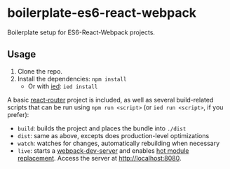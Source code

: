 # boilerplate-es6-react-webpack
Boilerplate setup for ES6-React-Webpack projects.

## Usage
1. Clone the repo.
2. Install the dependencies: `npm install`
    - Or with [ied](https://github.com/alexanderGugel/ied): `ied install`

A basic [react-router](https://github.com/reactjs/react-router) project is
included, as well as several build-related scripts that can be run using
`npm run <script>` (or `ied run <script>`, if you prefer):

- `build`: builds the project and places the bundle into `./dist`
- `dist`: same as above, excepts does production-level optimizations
- `watch`: watches for changes, automatically rebuilding when necessary
- `live`: starts a [webpack-dev-server](https://github.com/webpack/docs/wiki/webpack-dev-server)
    and enables [hot module replacement](https://github.com/webpack/docs/wiki/hot-module-replacement-with-webpack).
    Access the server at [http://localhost:8080](http://localhost:8080).



